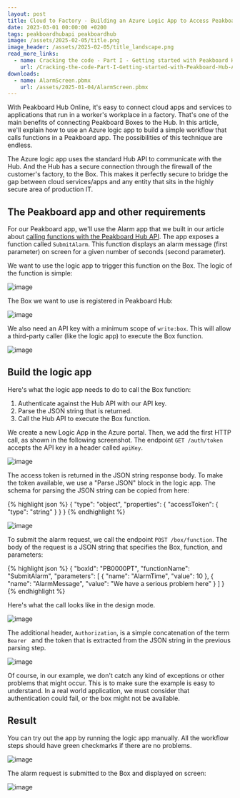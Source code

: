 ```yaml
---
layout: post
title: Cloud to Factory - Building an Azure Logic App to Access Peakboard Boxes with Peakboard Hub
date: 2023-03-01 00:00:00 +0200
tags: peakboardhubapi peakboardhub
image: /assets/2025-02-05/title.png
image_header: /assets/2025-02-05/title_landscape.png
read_more_links:
  - name: Cracking the code - Part I - Getting started with Peakboard Hub API
    url: /Cracking-the-code-Part-I-Getting-started-with-Peakboard-Hub-API.html
downloads:
  - name: AlarmScreen.pbmx
    url: /assets/2025-01-04/AlarmScreen.pbmx 
---
```

With Peakboard Hub Online, it's easy to connect cloud apps and services to applications that run in a worker's workplace in a factory. That's one of the main benefits of connecting Peakboard Boxes to the Hub. In this article, we'll explain how to use an Azure logic app to build a simple workflow that calls functions in a Peakboard app. The possibilities of this technique are endless.

The Azure logic app uses the standard Hub API to communicate with the Hub. And the Hub has a secure connection through the firewall of the customer's factory, to the Box. This makes it perfectly secure to bridge the gap between cloud services/apps and any entity that sits in the highly secure area of production IT.

## The Peakboard app and other requirements

For our Peakboard app, we'll use the Alarm app that we built in our article about [calling functions with the Peakboard Hub API](/Cracking-the-code-Part-II-Calling-functions-remotely.html). The app exposes a function called `SubmitAlarm`. This function displays an alarm message (first parameter) on screen for a given number of seconds (second parameter).

We want to use the logic app to trigger this function on the Box. The logic of the function is simple:

![image](/assets/2025-02-05/020.png)

The Box we want to use is registered in Peakboard Hub:

![image](/assets/2025-02-05/030.png)

We also need an API key with a minimum scope of `write:box`. This will allow a third-party caller (like the logic app) to execute the Box function.

![image](/assets/2025-02-05/040.png)

## Build the logic app

Here's what the logic app needs to do to call the Box function:

1. Authenticate against the Hub API with our API key.
2. Parse the JSON string that is returned.
3. Call the Hub API to execute the Box function.

We create a new Logic App in the Azure portal. Then, we add the first HTTP call, as shown in the following screenshot. The endpoint `GET /auth/token` accepts the API key in a header called `apiKey`.

![image](/assets/2025-02-05/050.png)

The access token is returned in the JSON string response body. To make the token available, we use a "Parse JSON" block in the logic app. The schema for parsing the JSON string can be copied from here:

{% highlight json %}
{
    "type": "object",
    "properties": {
        "accessToken": {
            "type": "string"
        }
    }
}
{% endhighlight %}

![image](/assets/2025-02-05/060.png)

To submit the alarm request, we call the endpoint `POST /box/function`. The body of the request is a JSON string that specifies the Box, function, and parameters:

{% highlight json %}
{
  "boxId": "PB0000PT",
  "functionName": "SubmitAlarm",
  "parameters": [
    {
      "name": "AlarmTime",
      "value": 10
    },
    {
      "name": "AlarmMessage",
      "value": "We have a serious problem here"
    }
  ]
}
{% endhighlight %}

Here's what the call looks like in the design mode. 

![image](/assets/2025-02-05/070.png)

The additional header, `Authorization`, is a simple concatenation of the term `Bearer ` and the token that is extracted from the JSON string in the previous parsing step.

![image](/assets/2025-02-05/080.png)

Of course, in our example, we don't catch any kind of exceptions or other problems that might occur. This is to make sure the example is easy to understand. In a real world application, we must consider that authentication could fail, or the box might not be available.

## Result

You can try out the app by running the logic app manually. All the workflow steps should have green checkmarks if there are no problems.

![image](/assets/2025-02-05/090.png)

The alarm request is submitted to the Box and displayed on screen:

![image](/assets/2025-02-05/100.png)
